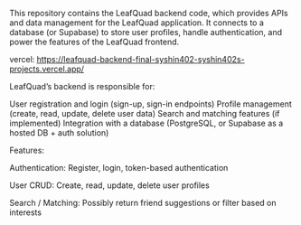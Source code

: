 This repository contains the LeafQuad backend code, which provides APIs and data management for the LeafQuad application. It connects to a database (or Supabase) to store user profiles, handle authentication, and power the features of the LeafQuad frontend.

vercel: https://leafquad-backend-final-syshin402-syshin402s-projects.vercel.app/



LeafQuad’s backend is responsible for:

User registration and login (sign-up, sign-in endpoints)
Profile management (create, read, update, delete user data)
Search and matching features (if implemented)
Integration with a database (PostgreSQL, or Supabase as a hosted DB + auth solution)



Features:

Authentication: Register, login, token-based authentication 

User CRUD: Create, read, update, delete user profiles

Search / Matching: Possibly return friend suggestions or filter based on interests
